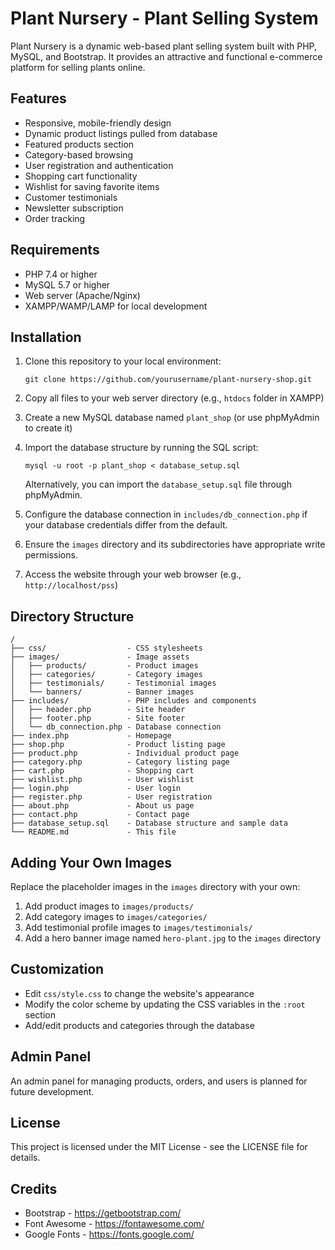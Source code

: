 # Plant Nursery - Plant Selling System

Plant Nursery is a dynamic web-based plant selling system built with PHP, MySQL, and Bootstrap. It provides an attractive and functional e-commerce platform for selling plants online.

## Features

- Responsive, mobile-friendly design
- Dynamic product listings pulled from database
- Featured products section
- Category-based browsing
- User registration and authentication
- Shopping cart functionality
- Wishlist for saving favorite items
- Customer testimonials
- Newsletter subscription
- Order tracking

## Requirements

- PHP 7.4 or higher
- MySQL 5.7 or higher
- Web server (Apache/Nginx)
- XAMPP/WAMP/LAMP for local development

## Installation

1. Clone this repository to your local environment:
   ```
   git clone https://github.com/yourusername/plant-nursery-shop.git
   ```
   
2. Copy all files to your web server directory (e.g., `htdocs` folder in XAMPP)

3. Create a new MySQL database named `plant_shop` (or use phpMyAdmin to create it)

4. Import the database structure by running the SQL script:
   ```
   mysql -u root -p plant_shop < database_setup.sql
   ```
   
   Alternatively, you can import the `database_setup.sql` file through phpMyAdmin.

5. Configure the database connection in `includes/db_connection.php` if your database credentials differ from the default.

6. Ensure the `images` directory and its subdirectories have appropriate write permissions.

7. Access the website through your web browser (e.g., `http://localhost/pss`)

## Directory Structure

```
/
├── css/                  - CSS stylesheets
├── images/               - Image assets
│   ├── products/         - Product images
│   ├── categories/       - Category images
│   ├── testimonials/     - Testimonial images
│   └── banners/          - Banner images
├── includes/             - PHP includes and components
│   ├── header.php        - Site header
│   ├── footer.php        - Site footer
│   └── db_connection.php - Database connection
├── index.php             - Homepage
├── shop.php              - Product listing page
├── product.php           - Individual product page
├── category.php          - Category listing page
├── cart.php              - Shopping cart
├── wishlist.php          - User wishlist
├── login.php             - User login
├── register.php          - User registration
├── about.php             - About us page
├── contact.php           - Contact page
├── database_setup.sql    - Database structure and sample data
└── README.md             - This file
```

## Adding Your Own Images

Replace the placeholder images in the `images` directory with your own:

1. Add product images to `images/products/`
2. Add category images to `images/categories/`
3. Add testimonial profile images to `images/testimonials/`
4. Add a hero banner image named `hero-plant.jpg` to the `images` directory

## Customization

- Edit `css/style.css` to change the website's appearance
- Modify the color scheme by updating the CSS variables in the `:root` section
- Add/edit products and categories through the database

## Admin Panel

An admin panel for managing products, orders, and users is planned for future development.

## License

This project is licensed under the MIT License - see the LICENSE file for details.

## Credits

- Bootstrap - https://getbootstrap.com/
- Font Awesome - https://fontawesome.com/
- Google Fonts - https://fonts.google.com/ 